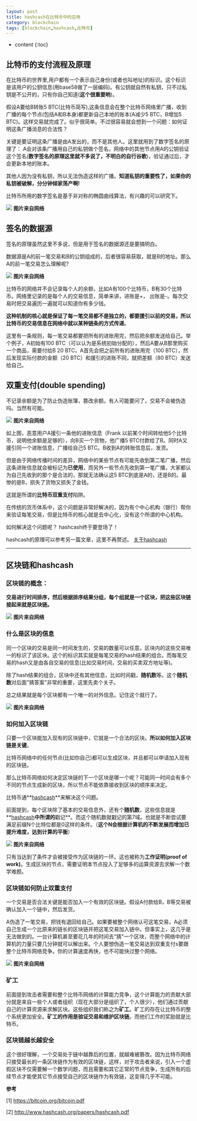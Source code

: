 ```yaml
---
layout: post
title: hashcash在比特币中的应用
category: blockchain
tags: [blockchain,hashcash,比特币]
---
```



* content
{:toc}

## 比特币的支付流程及原理

在比特币的世界里,用户都有一个表示自己身份(或者也叫地址)的标识。这个标识是该用户的公钥信息(用base58做了一层编码)。有公钥就自然有私钥，只不过私钥是不公开的，只有你自己知道(**这个很重要哟**)。


假设A要给B转账5 BTC(比特币简写),这条信息会在整个比特币网络里广播，收到广播的每个节点(包括A和B本身)都更新自己本地的账本(A减少5 BTC，B增加5 BTC)。这样交易就完成了。似乎很简单。不过很容易就会想到一个问题：如何证明这条广播消息的合法性？

关键是要证明这条广播是由A发出的，而不是其他人。这里就用到了数字签名的原理了：
A会对该条广播用自己的私钥做个签名，网络中的其他节点用A的公钥验证这个签名(**数字签名的原理这里就不多说了，不明白的自行谷歌**)，验证通过后，才会更新本地的账本。

其他人因为没有私钥，所以无法伪造这样的广播。**知道私钥的重要性了，如果你的私钥被破解，分分钟倾家荡产啊!**

比特币所用的数字签名是基于非对称的椭圆曲线算法，有兴趣的可以研究下。

![](http://img.blog.csdn.net/20170115000953635?watermark/2/text/aHR0cDovL2Jsb2cuY3Nkbi5uZXQvcG9ueV9tYWdnaWU=/font/5a6L5L2T/fontsize/400/fill/I0JBQkFCMA==/dissolve/70/gravity/SouthEast)
**图片来自网络**

## 签名的数据源

签名的原理虽然这里不多说，但是用于签名的数据源还是要搞明白。

数据源是A的前一笔交易和B的公钥组成的，后者很容易获取，就是B的地址。那么A的前一笔交易怎么理解呢?

![](http://img.blog.csdn.net/20170115001038058?watermark/2/text/aHR0cDovL2Jsb2cuY3Nkbi5uZXQvcG9ueV9tYWdnaWU=/font/5a6L5L2T/fontsize/400/fill/I0JBQkFCMA==/dissolve/70/gravity/SouthEast)
**图片来自网络**

比特币的网络并不会记录每个人的余额，比如A有100个比特币，B有30个比特币。网络里记录的是每个人的交易信息，简单来讲，进账是+， 出账是-。每次交易时把交易遍历一遍就可以知道你有多少钱。

**这种机制的核心就是保证了每一笔交易都不是独立的，都要援引以前的交易，所以比特币的交易信息在网络中就以某种链条的方式传递**。

这里有一条规则，每一笔交易都要把所有的进账用完，然后把余额发送给自己。举个例子，A初始有100 BTC（可以认为是系统初始分配的），然后A要从B那里购买一个商品，需要付给B 20 BTC，A首先会把之前所有的进账用完（100 BTC），然后发现实际付款的金额（20 BTC）和援引的进账不同，就把差额（80 BTC）发送给自己。




## 双重支付(double spending)

不记录余额是为了防止伪造账簿，篡改余额。有人可能要问了，交易不会被伪造吗。当然有可能。

![](http://img.blog.csdn.net/20170115001132105?watermark/2/text/aHR0cDovL2Jsb2cuY3Nkbi5uZXQvcG9ueV9tYWdnaWU=/font/5a6L5L2T/fontsize/400/fill/I0JBQkFCMA==/dissolve/70/gravity/SouthEast)
**图片来自网络**

如上图，恶意用户A援引一条他的进账信息（Frank 以前某个时间转给他5个比特币，说明他余额是足够的），向B买一个货物，他广播5 BTC付款给了B。同时A又援引同一个进账信息，广播给自己5 BTC。B收到A的转账信息后，发货。

但是由于网络传播时间的差异，网络中的某些节点有可能先收到第二笔广播，然后这条进账信息就会被标记为**已使用**，而另外一些节点先收到第一笔广播，大家都认为自己先收到的那个是合法的，那就无法确认这5 BTC到底是A的，还是B的。最惨的是B，损失了货物又损失了金钱。


这就是所谓的**比特币双重支付**陷阱。

在传统的货币体系中，这个问题是非常好解决的，因为有个中心机构（银行）帮你来验证每笔交易，但是比特币的核心就是去中心化，没有这个所谓的中心机构。

如何解决这个问题呢？ hashcash终于要登场了！

hashcash的原理可以参考另一篇文章，这里不再赘述。
[关于hashcash](http://www.jianshu.com/p/1971c474ecef)

-------------
  


## 区块链和hashcash

### 区块链的概念：
**交易进行时间排序，然后根据排序结果分组，每个组就是一个区块，把这些区块链接起来就是区块链。**

![](http://img.blog.csdn.net/20170115001216309?watermark/2/text/aHR0cDovL2Jsb2cuY3Nkbi5uZXQvcG9ueV9tYWdnaWU=/font/5a6L5L2T/fontsize/400/fill/I0JBQkFCMA==/dissolve/70/gravity/SouthEast)
**图片来自网络**


### 什么是区块的信息
同一个区块的交易是同一时间发生的，交易的数量可以任意。区块内的这些交易唯一的标识了该区块。这个的标识其实就是每笔交易的hash结果的组合。而每笔交易的hash又是由各自交易的信息(比如交易时间，交易的买卖双方地址等)。

除了hash结果的组合，区块中还有其他信息，比如时间戳，**随机数**等。这个**随机数**对后面"猜答案"非常的重要，这里先卖个关子。


总之结果就是每个区块都有一个唯一的对外信息。记住这个就行了。

![](http://img.blog.csdn.net/20170115001311919?watermark/2/text/aHR0cDovL2Jsb2cuY3Nkbi5uZXQvcG9ueV9tYWdnaWU=/font/5a6L5L2T/fontsize/400/fill/I0JBQkFCMA==/dissolve/70/gravity/SouthEast)
**图片来自网络**

### 如何加入区块链

只要一个区块能加入现有的区块链中，它就是一个合法的区块。**所以如何加入区块链是关键**。

比特币网络中的任何节点(比如你自己)都可以生成区块，并且都可以申请加入现有的区块链。

那么比特币网络如何决定区块链的下一个区块是哪一个呢？可能同一时间会有多个不同的节点生成新的区块，所以节点不能依靠接收到区块的顺序来决定。

比特币通**[hashcash](http://www.jianshu.com/p/1971c474ecef)**来解决这个问题。

前面提到，每个区块除了基本的交易信息外，还有个**随机数**，这些信息就是**[hashcash](http://www.jianshu.com/p/1971c474ecef)**中所谓的**戳记**。而这个随机数就戳记的第7域。也就是不断尝试要满足前缀N个比特位都是0这样的条件。（**这个N会根据计算机的不断发展而增加已提升难度，达到计算的平衡**）

![](http://img.blog.csdn.net/20170115001344843?watermark/2/text/aHR0cDovL2Jsb2cuY3Nkbi5uZXQvcG9ueV9tYWdnaWU=/font/5a6L5L2T/fontsize/400/fill/I0JBQkFCMA==/dissolve/70/gravity/SouthEast)
**图片来自网络**


只有当达到了条件才会被接受作为区块链的一环。这也被称为**工作证明(proof of work)**。生成区块的节点，需要证明本节点投入了足够多的运算资源去求解一个数学难题。

### 区块链如何防止双重支付

一个交易是否合法关键是能否加入一个有效的区块链。假设A付款给B，B等交易被确认加入一个链中，然后发货。

A伪造了一笔交易，把钱有退回给自己。如果要被整个网络认可这笔交易，A必须自己生成一个比原来的链长的区块链并把这笔交易加入链中。但事实上，这几乎是无法做到的。一台计算机甚至要花几年的时间去"猜"一个区块，而整个网络中的计算机的力量只要几分钟就可以解出来。个人要想伪造一笔交易达到双重支付s要跟整个比特币网络竞争。你的计算速度再快，也不可能快过整个网络。


![](http://img.blog.csdn.net/20170115001401794?watermark/2/text/aHR0cDovL2Jsb2cuY3Nkbi5uZXQvcG9ueV9tYWdnaWU=/font/5a6L5L2T/fontsize/400/fill/I0JBQkFCMA==/dissolve/70/gravity/SouthEast)
**图片来自网络**


### 矿工

前面提到攻击者需要和整个比特币网络的计算能力竞争，这个计算能力的贡献大部分就是来自一些个人或者组织（现在大部分是组织了，个人很少），他们通过贡献自己的计算资源来求解区块。这些组织我们称之为**矿工**。旷工的存在让比特币的整个系统更加安全。**矿工的作用是验证交易和维护区块链**。而他们工作的奖励就是比特币。


### 区块链越长越安全

这个很好理解，一个交易处于链中越靠后的位置，就越难被篡改。因为比特币网络只接受最长的一条区块链作为有效的区块链，这样，对于攻击者来说，引入一个虚假区块不仅需要解一个数学问题，而且需要和其它正常的节点竞争，生成所有的后续节点才能使其它节点接受自己的区块链作为有效链，这变得几乎不可能。


**参考**

[1] https://bitcoin.org/bitcoin.pdf

[2] http://www.hashcash.org/papers/hashcash.pdf












